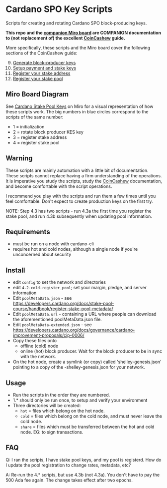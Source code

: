 # Cardano SPO Key Scripts

Scripts for creating and rotating Cardano SPO block-producing keys.

**This repo and the [companion Miro board](https://miro.com/app/board/uXjVOOPT35Y=/) are COMPANION documentation to (not replacement of) the excellent
[CoinCashew](https://www.coincashew.com/coins/overview-ada/guide-how-to-build-a-haskell-stakepool-node) guide.**

More specifically, these scripts and the Miro board cover the following sections of the CoinCashew guide: 

  9. [Generate block-producer keys](https://www.coincashew.com/coins/overview-ada/guide-how-to-build-a-haskell-stakepool-node#9.-generate-block-producer-keys)
  10. [Setup payment and stake keys](https://www.coincashew.com/coins/overview-ada/guide-how-to-build-a-haskell-stakepool-node#10.-setup-payment-and-stake-keys)
  11. [Register your stake address](https://www.coincashew.com/coins/overview-ada/guide-how-to-build-a-haskell-stakepool-node#11.-register-your-stake-address)
  12. [Register your stake pool](https://www.coincashew.com/coins/overview-ada/guide-how-to-build-a-haskell-stakepool-node#12.-register-your-stake-pool)

## Miro Board Diagram

See [Cardano Stake Pool Keys](https://miro.com/app/board/uXjVOOPT35Y=/) on Miro for a visual representation of how 
these scripts work. The big numbers in blue circles correspond to the scripts of the same number: 

  - 1 = initialization
  - 2 = rotate block producer KES key
  - 3 = register stake address
  - 4 = register stake pool

## Warning

These scripts are mainly automation with a little bit of documentation. 
These scripts cannot replace having a firm understanding of the operations. 
It is imperative you study the scripts, 
study the [CoinCashew](https://www.coincashew.com/coins/overview-ada/guide-how-to-build-a-haskell-stakepool-node) documentation, 
and become comfortable with the script operations. 

I recommend you play with the scripts and run them a few times until you feel comfortable. 
Don't expect to create production keys on the first try. 

NOTE: Step 4.3 has two scripts - run 4.3a the first time you register the stake pool, and run 4.3b subsequently when updating
pool information.

## Requirements
  - must be run on a node with cardano-cli
  - requires hot and cold nodes, although a single
    node if you're unconcerned about security

## Install
  - edit `config` to set the network and directories
  - edit `4.2-cold-register_pool`; set your margin, pledge, and server information
  - Edit `poolMetaData.json` - see https://developers.cardano.org/docs/stake-pool-course/handbook/register-stake-pool-metadata/
  - Edit `poolMetaData.url` - containing a URL where people can download the aforementioned poolMetaData.json file.
  - Edit `poolMetaData-extended.json` - see https://developers.cardano.org/docs/governance/cardano-improvement-proposals/cip-0006/
  - Copy these files onto 
      - offline (cold) node 
      - online (hot) block producer. Wait for the block producer to be in sync with the network.
  - On the hot node, create a symlink (or copy) called 'shelley-genesis.json' pointing
    to a copy of the <network>-shelley-genesis.json for your network.

## Usage
  - Run the scripts in the order they are numbered. 
  - 1.* should only be run once, to setup and verify your environment
  - Three directories will be created: 
    - `hot` = files which belong on the hot node. 
    - `cold` = files which belong on the cold node, and must never leave the cold node. 
    - `share` = files which must be transferred between the hot and cold node. EG: to sign transactions. 

## FAQ

Q: I ran the scripts, I have stake pool keys, and my pool is registerd. How do I update the pool registration to change rates, metadata, etc?

A: Re-run the 4.* scripts, but use 4.3b (not 4.3a). You don't have to pay the 500 Ada fee again. The change takes effect after two epochs.



